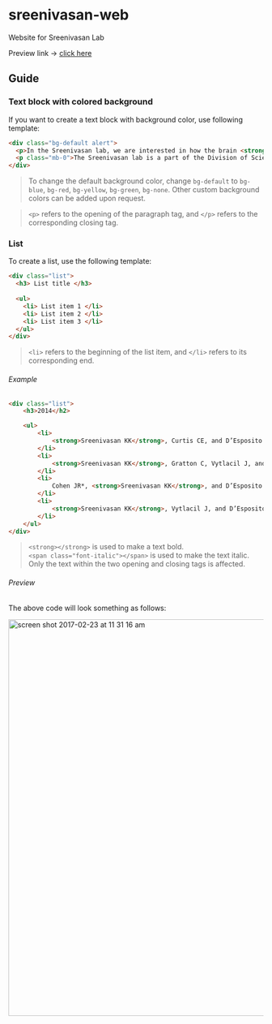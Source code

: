 # sreenivasan-web
Website for Sreenivasan Lab

Preview link -> [click here](http://thecodeater.github.io/sreenivasan-web)

## Guide

### Text block with colored background

If you want to create a text block with background color, use following template:

```html
<div class="bg-default alert">
  <p>In the Sreenivasan lab, we are interested in how the brain <strong>forms and implements goals</strong>. Our primary focus is the neurobiological basis of <strong>working memory</strong>, which is the process that allows us to actively hold on to information over brief periods. Working memory is what underlies our ability to communicate, to problem solve, and to think abstractly. </p>
  <p class="mb-0">The Sreenivasan lab is a part of the Division of Science and Mathematics at New York University Abu Dhabi <a href="about.html">[more]</a></p>
</div>
```
> To change the default background color, change `bg-default` to `bg-blue`, `bg-red`, `bg-yellow`, `bg-green`, `bg-none`. Other custom background colors can be added upon request.

> `<p>` refers to the opening of the paragraph tag, and `</p>` refers to the corresponding closing tag.


### List

To create a list, use the following template:

```html
<div class="list">
  <h3> List title </h3>
  
  <ul>
    <li> List item 1 </li>
    <li> List item 2 </li>
    <li> List item 3 </li>
  </ul>
</div>
```

> `<li>` refers to the beginning of the list item, and `</li>` refers to its corresponding end.

###### Example
```html
<div class="list">
	<h3>2014</h2>

	<ul>
		<li>
			<strong>Sreenivasan KK</strong>, Curtis CE, and D’Esposito M (2014). Revisiting the role of persistent neural activity during working memory. <span class="font-italic">Trends in Cognitive Sciences, 18(2)</span>, 82-89
		</li>
		<li>
			<strong>Sreenivasan KK</strong>, Gratton C, Vytlacil J, and D’Esposito M (2014). Evidence for working memory storage operations in perceptual cortex. <span class="font-italic">Cognitive, Affective &amp; Behavioral Neuroscience, 14(1)</span>, 117- 128.
		</li>
		<li>
			Cohen JR*, <strong>Sreenivasan KK</strong>, and D’Esposito M (2014). Correspondence between stimulus encoding- and maintenance-related neural processes underlies successful working memory. <span class="font-italic">Cerebral Cortex, 24(3)</span>, 593-599. *contributed equally; co-first authors
		</li>
		<li>
			<strong>Sreenivasan KK</strong>, Vytlacil J, and D’Esposito M. (2014). Distributed and dynamic coding of working memory stimulus representations in extrastriate cortex. <span class="font-italic">Journal of Cognitive Neuroscience, 26(5)</span>, 1141-1153.
		</li>
	</ul>
</div>
```

> `<strong></strong>` is used to make a text bold. <br/>
> `<span class="font-italic"></span>` is used to make the text italic. <br/>
> Only the text within the two opening and closing tags is affected.

###### Preview
The above code will look something as follows:

<img width="782" alt="screen shot 2017-02-23 at 11 31 16 am" src="https://github.abudhabi.nyu.edu/storage/user/63/files/f64f71aa-f9bb-11e6-9c16-9322b68bce92">
